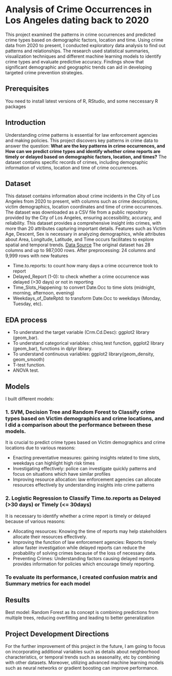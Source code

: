 # Analysis of Crime Occurrences in Los Angeles dating back to 2020
This project examined the patterns in crime occurrences and predicted crime types based on demographic factors, location and time. Using crime data from 2020 to present, I conducted exploratory data analysis to find out patterns and relationships. The research used statistical summaries, visualization techniques and different machine learning models to identify crime types and evaluate predictive accuracy. Findings show that significant demographic and geographic trends can aid in developing targeted crime prevention strategies.
## Prerequisites
You need to install latest versions of R, RStudio, and some neccessary R packages 
## Introduction
Understanding crime patterns is essential for law enforcement agencies and making policies. This project discovers key patterns in crime data to answer the question: **What are the key patterns in crime occurrences, and How can we predict crime types and identify whether crime reports are timely or delayed based on demographic factors, location, and times?** The dataset contains specific records of crimes, including demographic information of victims, location and time of crime occurrences.
## Dataset
This dataset contains information about crime incidents in the City of Los Angeles from 2020 to present, with columns such as crime descriptions, victim demographics, location coordinates and time of crime occurrences. The dataset was downloaded as a CSV file from a public repository provided by the City of Los Angeles, ensuring accessibility, accuracy, and reliability.
This dataset provides a comprehensive insight into crimes, with more than 20 attributes capturing important details. Features such as Victim Age, Descent, Sex is necessary in analyzing demographics, while attributes about Area, Longitude, Latitude, and Time occurs facilitates to explore spatial and temporal trends.
 [Data Source](https://data.lacity.org/Public-Safety/Crime-Data-from-2020-to-Present/2nrs-mtv8/about_data)
 The original dataset has 28 columns and up to 987,000 rows.
 After preprocessing: 24 columns and 9,999 rows with new features
-	Time.to.reports: to count how many days a crime occurrence took to report
-	Delayed_Report (1-0): to check whether a crime occurrence was delayed (>30 days) or not in reporting
-	Time_Slots_Happening: to convert Date.Occ to time slots (midnight, morning, afternoon, evening)
-	Weekdays_of_DateRptd: to transform Date.Occ to weekdays (Monday, Tuesday, etc).
## EDA process
-	To understand the target variable (Crm.Cd.Desc): ggplot2 library (geom_bar).
-	To understand categorical variables: chisq.test function, ggplot2 library (geom_bar), functions in dplyr library.
-	To understand continuous variables: ggplot2 library(geom_density, geom_smooth)
-	T-test function.
-	ANOVA test.
## Models
I built different models: 
###	1. SVM, Decision Tree and Random Forest to Classify crime types based on Victim demographics and crime locations, and I did a comparison about the performance between these models.
It is crucial to predict crime types based on Victim demographics and crime locations due to various reasons: 
-	Enacting preventative measures: gaining insights related to time slots, weekdays can highlight high risk times 
-	Investigating effectively: police can investigate quickly patterns and focus on situations which have similar profiles 
-	Improving resource allocation: law enforcement agencies can allocate resources effectively by understanding insights into crime patterns

###	2. Logistic Regression to Classify Time.to.reports as Delayed (>30 days) or Timely (<= 30days)
It is necessary to identify whether a crime report is timely or delayed because of various reasons:
-	Allocating resources: Knowing the time of reports may help stakeholders allocate their resources effectively.
-	Improving the function of law enforcement agencies: Reports timely allow faster investigation while delayed reports can reduce the probability of solving crimes because of the loss of necessary data. 
-	Preventing Crimes: Understanding factors causing delayed reports provides information for policies which encourage timely reporting. 

###	To evaluate its performance, I created confusion matrix and Summary metrics for each model
## Results
 Best model: Random Forest as its concept is combining predictions from multiple trees, reducing overfitting and leading to better generalization
## Project Development Directions
For the further improvement of this project in the future, I am going to focus on incorporating additional variables such as details about neighborhood characteristics, or temporal trends such as seasonality, etc by combining with other datasets. Moreover, utilizing advanced machine learning models such as neural networks or gradient boosting can improve performance. 

